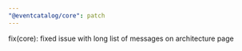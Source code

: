 ```yaml
---
"@eventcatalog/core": patch
---
```


fix(core): fixed issue with long list of messages on architecture page

